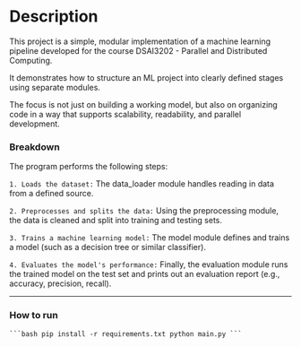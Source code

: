 # Description
This project is a simple, modular implementation of a machine learning pipeline developed for the course DSAI3202 - Parallel and Distributed Computing.

It demonstrates how to structure an ML project into clearly defined stages using separate modules. 

The focus is not just on building a working model, but also on organizing code in a way that supports scalability, readability, and parallel development.

### Breakdown

The program performs the following steps:

`1. Loads the dataset:`
The data_loader module handles reading in data from a defined source.

`2. Preprocesses and splits the data:`
Using the preprocessing module, the data is cleaned and split into training and testing sets.

`3. Trains a machine learning model:`
The model module defines and trains a model (such as a decision tree or similar classifier).

`4. Evaluates the model's performance:`
Finally, the evaluation module runs the trained model on the test set and prints out an evaluation report (e.g., accuracy, precision, recall).

---

### How to run

<pre><code>```bash pip install -r requirements.txt python main.py ``` </code></pre>
